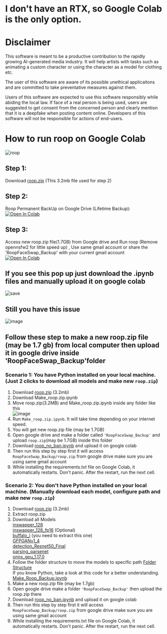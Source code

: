 # I don't have an RTX, so Google Colab is the only option.
# Disclaimer
This software is meant to be a productive contribution to the rapidly growing AI-generated media industry. It will help artists with tasks such as animating a custom character or using the character as a model for clothing etc.

The user of this software are aware of its possible unethical applicaitons and are committed to take preventative measures against them.

Users of this software are expected to use this software responsibly while abiding the local law. If face of a real person is being used, users are suggested to get consent from the concerned person and clearly mention that it is a deepfake when posting content online. Developers of this software will not be responsible for actions of end-users.



# How to run roop on Google Colab 

![roop](https://github.com/neuralfalcon/roop_colab/assets/139750329/253d85a7-d06e-4758-b3e1-507d18d017b6)


## Step 1:
Download [roop.zip](https://github.com/neuralfalcon/roop_colab/raw/main/roop.zip) (This 3.2mb file used for step 2)<br>
## Step 2:
Roop Permanent BackUp on Google Drive (Lifetime Backup): <br>
[![Open In Colab](https://colab.research.google.com/assets/colab-badge.svg)](https://colab.research.google.com/github/neuralfalcon/roop_colab/blob/main/Make_Roop_Backup.ipynb)
## Step 3:
Access new roop.zip file(1.7GB) from Google drive and Run roop (Remove opennsfw2 for little speed up) , Use same gmail account or share the 'RoopFaceSwap_Backup' with your current gmail account<br>
[![Open In Colab](https://colab.research.google.com/assets/colab-badge.svg)](https://colab.research.google.com/github/neuralfalcon/roop_colab/blob/main/roop_no_ban.ipynb)


## If you see this pop up just download the .ipynb files and manually upload it on google colab
![save](https://github.com/neuralfalcon/roop_colab/assets/139750329/33fb5bdd-f8ae-4d71-ab02-f994168026ec)

## Still you have this issue
![image](https://github.com/neuralfalcon/roop_colab/assets/139750329/0faace44-a0b4-4a0a-ac50-3fcb1ed081b2) <br>
## Follow these step to make a new roop.zip file (may be 1.7 gb) from local computer then upload it in google drive inside 'RoopFaceSwap_Backup'folder
### Scenario 1: You have Python installed on your local machine. (Just 2 clicks to download all models and make new `roop.zip`)
1. Download [roop.zip](https://github.com/neuralfalcon/roop_colab/raw/main/roop.zip) (3.2mb)
2. Download Make_roop.zip.ipynb
3. Move roop.zip(3.2MB) and Make_roop.zip.ipynb inside any folder like this<br>
   ![image](https://github.com/neuralfalcon/roop_colab/assets/139750329/220da98b-b0ac-4aa6-a464-aa3a9b806488)
4. Run `Make_roop.zip.ipynb`. It will take time depending on your internet speed.
5. You will get new roop.zip file (may be 1.7GB)
6. Open google drive and make a folder called  `'RoopFaceSwap_Backup'` and upload `roop.zip`(may be 1.7GB) inside this folder
7. Download [roop_no_ban.ipynb](https://github.com/neuralfalcon/roop_colab/blob/main/roop_no_ban.ipynb) and upload it on google colab
9. Then run this step by step first it will access  `RoopFaceSwap_Backup/roop.zip` from google drive make sure you are using same gmail account
10. While installing the requirements.txt file on Google Colab, it automatically restarts. Don't panic. After the restart, run the next cell.

### Scenario 2: You don't have Python installed on your local machine.  (Manually download each model, configure path and make new `roop.zip`)
1. Download [roop.zip](https://github.com/neuralfalcon/roop_colab/raw/main/roop.zip) (3.2mb)
2. Extract roop.zip
3. Download all Models<br>
[inswapper_128](https://huggingface.co/countfloyd/deepfake/resolve/main/inswapper_128.onnx) <br>
[inswapper_128_fp16](https://github.com/Hillobar/Rope/releases/download/Sapphire/inswapper_128.fp16.onnx) (Optional) <br>
[buffalo_l](https://github.com/deepinsight/insightface/releases/download/v0.7/buffalo_l.zip)   (you need to extract this one)<br>
[GFPGANv1_4 ](https://github.com/TencentARC/GFPGAN/releases/download/v1.3.4/GFPGANv1.4.pth)  <br>
[detection_Resnet50_Final](https://github.com/xinntao/facexlib/releases/download/v0.1.0/detection_Resnet50_Final.pth)  <br>
[parsing_parsenet](https://github.com/xinntao/facexlib/releases/download/v0.2.2/parsing_parsenet.pth) <br>
[onnx_gpu_1.17.0](https://github.com/karaokenerds/python-audio-separator/releases/download/v0.12.1/onnxruntime_gpu-1.17.0-cp310-cp310-linux_x86_64.whl) <br>
4. Follow the folder structure to move the models to specific path
[Folder Structure ](https://github.com/neuralfalcon/roop_colab/blob/main/folder_tree.txt) <br>
If you know Python, take a look at this code for a better understanding.
[Make_Roop_Backup.ipynb](https://github.com/neuralfalcon/roop_colab/blob/main/Make_Roop_Backup.ipynb)
6. Make a new roop.zip file (may be 1.7gb)
7. Open google drive make a folder `'RoopFaceSwap_Backup'` then upload the roop.zip there
8. Download [roop_no_ban.ipynb](https://github.com/neuralfalcon/roop_colab/blob/main/roop_no_ban.ipynb) and upload it on google colab
9. Then run this step by step first it will access  `RoopFaceSwap_Backup/roop.zip` from google drive make sure you are using same gmail account
10. While installing the requirements.txt file on Google Colab, it automatically restarts. Don't panic. After the restart, run the next cell.



